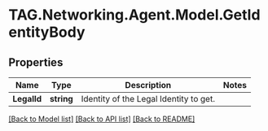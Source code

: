 # TAG.Networking.Agent.Model.GetIdentityBody

## Properties

Name | Type | Description | Notes
------------ | ------------- | ------------- | -------------
**LegalId** | **string** | Identity of the Legal Identity to get. | 

[[Back to Model list]](../README.md#documentation-for-models) [[Back to API list]](../README.md#documentation-for-api-endpoints) [[Back to README]](../README.md)

